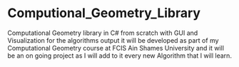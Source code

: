 # Computional_Geometry_Library
Computational Geometry library in C# from scratch with GUI and Visualization for the algorithms output
it will be developed as part of my Computational Geometry course at FCIS Ain Shames University
and it will be an on going project as I will add to it every new Algorithm that I will learn.
